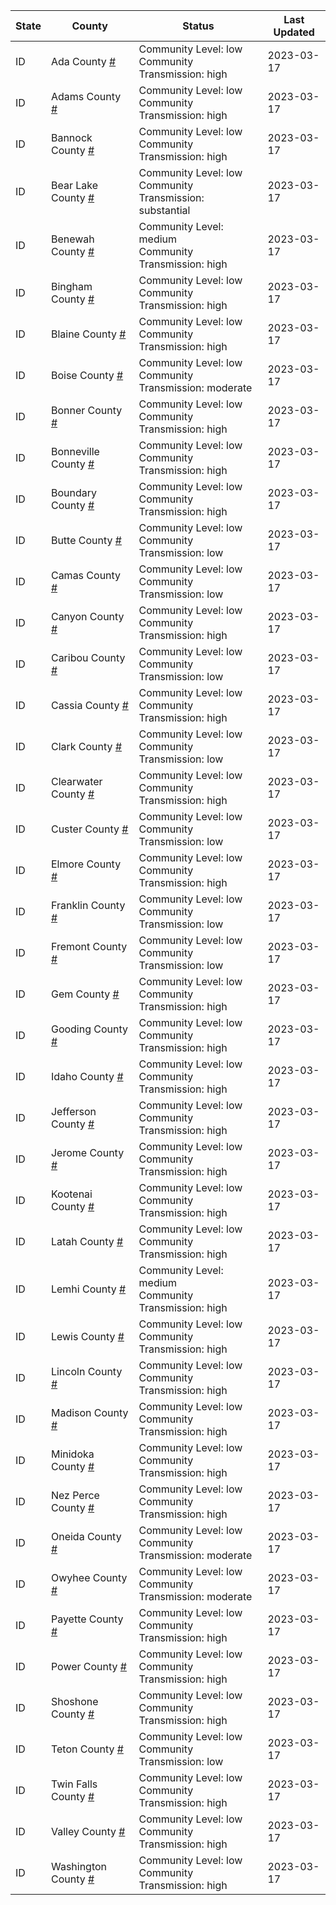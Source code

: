 State | County | Status | Last Updated
--- | --- | --- | --- 
ID | Ada County <a href="#ada_county">#</a> | <a name="ada_county"></a>Community Level: low<br/>Community Transmission: high | 2023-03-17
ID | Adams County <a href="#adams_county">#</a> | <a name="adams_county"></a>Community Level: low<br/>Community Transmission: high | 2023-03-17
ID | Bannock County <a href="#bannock_county">#</a> | <a name="bannock_county"></a>Community Level: low<br/>Community Transmission: high | 2023-03-17
ID | Bear Lake County <a href="#bear_lake_county">#</a> | <a name="bear_lake_county"></a>Community Level: low<br/>Community Transmission: substantial | 2023-03-17
ID | Benewah County <a href="#benewah_county">#</a> | <a name="benewah_county"></a>Community Level: medium<br/>Community Transmission: high | 2023-03-17
ID | Bingham County <a href="#bingham_county">#</a> | <a name="bingham_county"></a>Community Level: low<br/>Community Transmission: high | 2023-03-17
ID | Blaine County <a href="#blaine_county">#</a> | <a name="blaine_county"></a>Community Level: low<br/>Community Transmission: high | 2023-03-17
ID | Boise County <a href="#boise_county">#</a> | <a name="boise_county"></a>Community Level: low<br/>Community Transmission: moderate | 2023-03-17
ID | Bonner County <a href="#bonner_county">#</a> | <a name="bonner_county"></a>Community Level: low<br/>Community Transmission: high | 2023-03-17
ID | Bonneville County <a href="#bonneville_county">#</a> | <a name="bonneville_county"></a>Community Level: low<br/>Community Transmission: high | 2023-03-17
ID | Boundary County <a href="#boundary_county">#</a> | <a name="boundary_county"></a>Community Level: low<br/>Community Transmission: high | 2023-03-17
ID | Butte County <a href="#butte_county">#</a> | <a name="butte_county"></a>Community Level: low<br/>Community Transmission: low | 2023-03-17
ID | Camas County <a href="#camas_county">#</a> | <a name="camas_county"></a>Community Level: low<br/>Community Transmission: low | 2023-03-17
ID | Canyon County <a href="#canyon_county">#</a> | <a name="canyon_county"></a>Community Level: low<br/>Community Transmission: high | 2023-03-17
ID | Caribou County <a href="#caribou_county">#</a> | <a name="caribou_county"></a>Community Level: low<br/>Community Transmission: low | 2023-03-17
ID | Cassia County <a href="#cassia_county">#</a> | <a name="cassia_county"></a>Community Level: low<br/>Community Transmission: high | 2023-03-17
ID | Clark County <a href="#clark_county">#</a> | <a name="clark_county"></a>Community Level: low<br/>Community Transmission: low | 2023-03-17
ID | Clearwater County <a href="#clearwater_county">#</a> | <a name="clearwater_county"></a>Community Level: low<br/>Community Transmission: high | 2023-03-17
ID | Custer County <a href="#custer_county">#</a> | <a name="custer_county"></a>Community Level: low<br/>Community Transmission: low | 2023-03-17
ID | Elmore County <a href="#elmore_county">#</a> | <a name="elmore_county"></a>Community Level: low<br/>Community Transmission: high | 2023-03-17
ID | Franklin County <a href="#franklin_county">#</a> | <a name="franklin_county"></a>Community Level: low<br/>Community Transmission: low | 2023-03-17
ID | Fremont County <a href="#fremont_county">#</a> | <a name="fremont_county"></a>Community Level: low<br/>Community Transmission: low | 2023-03-17
ID | Gem County <a href="#gem_county">#</a> | <a name="gem_county"></a>Community Level: low<br/>Community Transmission: high | 2023-03-17
ID | Gooding County <a href="#gooding_county">#</a> | <a name="gooding_county"></a>Community Level: low<br/>Community Transmission: high | 2023-03-17
ID | Idaho County <a href="#idaho_county">#</a> | <a name="idaho_county"></a>Community Level: low<br/>Community Transmission: high | 2023-03-17
ID | Jefferson County <a href="#jefferson_county">#</a> | <a name="jefferson_county"></a>Community Level: low<br/>Community Transmission: high | 2023-03-17
ID | Jerome County <a href="#jerome_county">#</a> | <a name="jerome_county"></a>Community Level: low<br/>Community Transmission: high | 2023-03-17
ID | Kootenai County <a href="#kootenai_county">#</a> | <a name="kootenai_county"></a>Community Level: low<br/>Community Transmission: high | 2023-03-17
ID | Latah County <a href="#latah_county">#</a> | <a name="latah_county"></a>Community Level: low<br/>Community Transmission: high | 2023-03-17
ID | Lemhi County <a href="#lemhi_county">#</a> | <a name="lemhi_county"></a>Community Level: medium<br/>Community Transmission: high | 2023-03-17
ID | Lewis County <a href="#lewis_county">#</a> | <a name="lewis_county"></a>Community Level: low<br/>Community Transmission: high | 2023-03-17
ID | Lincoln County <a href="#lincoln_county">#</a> | <a name="lincoln_county"></a>Community Level: low<br/>Community Transmission: high | 2023-03-17
ID | Madison County <a href="#madison_county">#</a> | <a name="madison_county"></a>Community Level: low<br/>Community Transmission: high | 2023-03-17
ID | Minidoka County <a href="#minidoka_county">#</a> | <a name="minidoka_county"></a>Community Level: low<br/>Community Transmission: high | 2023-03-17
ID | Nez Perce County <a href="#nez_perce_county">#</a> | <a name="nez_perce_county"></a>Community Level: low<br/>Community Transmission: high | 2023-03-17
ID | Oneida County <a href="#oneida_county">#</a> | <a name="oneida_county"></a>Community Level: low<br/>Community Transmission: moderate | 2023-03-17
ID | Owyhee County <a href="#owyhee_county">#</a> | <a name="owyhee_county"></a>Community Level: low<br/>Community Transmission: moderate | 2023-03-17
ID | Payette County <a href="#payette_county">#</a> | <a name="payette_county"></a>Community Level: low<br/>Community Transmission: high | 2023-03-17
ID | Power County <a href="#power_county">#</a> | <a name="power_county"></a>Community Level: low<br/>Community Transmission: high | 2023-03-17
ID | Shoshone County <a href="#shoshone_county">#</a> | <a name="shoshone_county"></a>Community Level: low<br/>Community Transmission: high | 2023-03-17
ID | Teton County <a href="#teton_county">#</a> | <a name="teton_county"></a>Community Level: low<br/>Community Transmission: low | 2023-03-17
ID | Twin Falls County <a href="#twin_falls_county">#</a> | <a name="twin_falls_county"></a>Community Level: low<br/>Community Transmission: high | 2023-03-17
ID | Valley County <a href="#valley_county">#</a> | <a name="valley_county"></a>Community Level: low<br/>Community Transmission: high | 2023-03-17
ID | Washington County <a href="#washington_county">#</a> | <a name="washington_county"></a>Community Level: low<br/>Community Transmission: high | 2023-03-17
